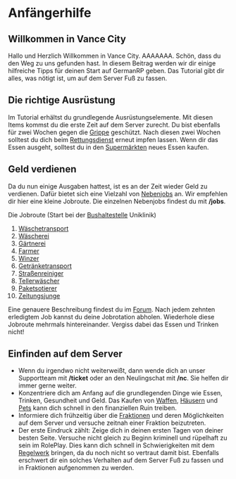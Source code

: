 # Anfängerhilfe

## Willkommen in Vance City
Hallo und Herzlich Willkommen in Vance City. AAAAAAA. Schön, dass du den Weg zu uns gefunden hast.
In diesem Beitrag werden wir dir einige hilfreiche Tipps für deinen Start auf GermanRP geben.
Das Tutorial gibt dir alles, was nötigt ist, um auf dem Server Fuß zu fassen.

## Die richtige Ausrüstung
Im Tutorial erhältst du grundlegende Ausrüstungselemente. Mit diesen Items kommst du die erste
Zeit auf dem Server zurecht. Du bist ebenfalls für zwei Wochen gegen die [Grippe](../../pages/krankheiten/grippe.md) geschützt.
Nach diesen zwei Wochen solltest du dich beim [Rettungsdienst](../../pages/fraktionen/rettungsdienst.md) erneut impfen lassen.
Wenn dir das Essen ausgeht, solltest du in den [Supermärkten](../../pages/biz/supermarkt.md) neues Essen kaufen. 

## Geld verdienen
Da du nun einige Ausgaben hattest, ist es an der Zeit wieder Geld zu verdienen. 
Dafür bietet sich eine Vielzahl von [Nebenjobs](../../pages/nebenjobs/nebenjobs.md) an. Wir empfehlen dir hier eine kleine Jobroute.
Die einzelnen Nebenjobs findest du mit **/jobs**.

Die Jobroute (Start bei der [Bushaltestelle](../../pages/öpnv/bus.md) Uniklinik)

1. [Wäschetransport](../../pages/nebenjobs/wäschetransport.md)
2. [Wäscherei](../../pages/nebenjobs/wäscherei.md)
3. [Gärtnerei](../../pages/nebenjobs/gärtner.md)
4. [Farmer](../../pages/nebenjobs/farmer.md)
5. [Winzer](../../pages/nebenjobs/winzer.md)
6. [Getränketransport](../../pages/nebenjobs/getränketransport.md)
7. [Straßenreiniger](../../pages/nebenjobs/straßenreiniger.md)
8. [Tellerwäscher](../../pages/nebenjobs/tellerwäscher.md)
9. [Paketsotierer](../../pages/nebenjobs/paketsortierer.md)
10. [Zeitungsjunge](../../pages/nebenjobs/zeitungsjunge.md)

Eine genauere Beschreibung findest du im [Forum](https://germanrp.eu/forum/index.php?thread/8343-jobroute-stand-15-11-2022/&postID=52027#post52027). Nach jedem zehnten erledigtem Job kannst du deine Jobrotation abholen.
Wiederhole diese Jobroute mehrmals hintereinander.
Vergiss dabei das Essen und Trinken nicht!

## Einfinden auf dem Server
- Wenn du irgendwo nicht weiterweißt, dann wende dich an unser Supportteam mit **/ticket** oder an den Neulingschat mit **/nc**. Sie helfen dir immer gerne weiter.
- Konzentriere dich am Anfang auf die grundlegenden Dinge wie Essen, Trinken, Gesundheit und Geld. Das Kaufen von [Waffen](../../pages/biz/waffenladen.md), [Häusern](../../pages/houses/allgemein.md) und [Pets](../../pages/pets/allgemein.md) kann dich schnell in den finanziellen Ruin treiben.
- Informiere dich frühzeitig über die [Fraktionen](../../pages/fraktionen/allgemein.md) und deren Möglichkeiten auf dem Server und versuche zeitnah einer Fraktion beizutreten.
- Der erste Eindruck zählt: Zeige dich in deinen ersten Tagen von deiner besten Seite. Versuche nicht gleich zu Beginn kriminell und rüpelhaft zu sein im RolePlay. Dies kann dich schnell in Schwierigkeiten mit dem [Regelwerk](https://germanrp.eu/forum/index.php?thread/1-regelwerk/) bringen, da du noch nicht so vertraut damit bist. Ebenfalls erschwert dir ein solches Verhalten auf dem Server Fuß zu fassen und in Fraktionen aufgenommen zu werden.
